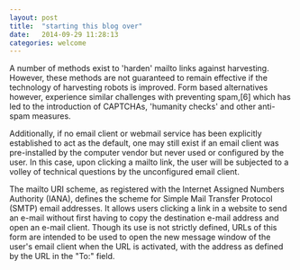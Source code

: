```yaml
---
layout: post
title:  "starting this blog over"
date:   2014-09-29 11:28:13
categories: welcome
---
```


A number of methods exist to 'harden' mailto links against harvesting. However, these methods are not guaranteed to remain effective if the technology of harvesting robots is improved. Form based alternatives however, experience similar challenges with preventing spam,[6] which has led to the introduction of CAPTCHAs, 'humanity checks' and other anti-spam measures.

Additionally, if no email client or webmail service has been explicitly established to act as the default, one may still exist if an email client was pre-installed by the computer vendor but never used or configured by the user. In this case, upon clicking a mailto link, the user will be subjected to a volley of technical questions by the unconfigured email client.

The mailto URI scheme, as registered with the Internet Assigned Numbers Authority (IANA), defines the scheme for Simple Mail Transfer Protocol (SMTP) email addresses. It allows users clicking a link in a website to send an e-mail without first having to copy the destination e-mail address and open an e-mail client. Though its use is not strictly defined, URLs of this form are intended to be used to open the new message window of the user's email client when the URL is activated, with the address as defined by the URL in the "To:" field.
